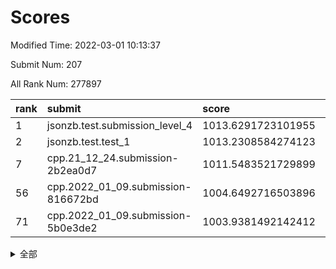 # Scores

Modified Time: 2022-03-01 10:13:37

Submit Num: 207

All Rank Num: 277897

| rank |               submit               |       score        |       sigma        | pk_num |
| :--- | :--------------------------------- | :----------------- | :----------------- | :----- |
| 1    | jsonzb.test.submission_level_4     | 1013.6291723101955 | 0.8125705116604247 | 5369   |
| 2    | jsonzb.test.test_1                 | 1013.2308584274123 | 0.7906824213204834 | 5367   |
| 7    | cpp.21_12_24.submission-2b2ea0d7   | 1011.5483521729899 | 0.7709486682056315 | 5370   |
| 56   | cpp.2022_01_09.submission-816672bd | 1004.6492716503896 | 0.6997061742182276 | 5371   |
| 71   | cpp.2022_01_09.submission-5b0e3de2 | 1003.9381492142412 | 0.7036507204218813 | 5368   |


<details>
<summary>全部</summary>

| rank |                 submit                 |       score        |       sigma        | pk_num |
| :--- | :------------------------------------- | :----------------- | :----------------- | :----- |
| 1    | jsonzb.test.submission_level_4         | 1013.6291723101955 | 0.8125705116604247 | 5369   |
| 2    | jsonzb.test.test_1                     | 1013.2308584274123 | 0.7906824213204834 | 5367   |
| 3    | gobigger.level_3.submission_level_3_29 | 1012.2788622471347 | 0.7623750184011493 | 5368   |
| 4    | gobigger.level_3.submission_level_3_25 | 1012.0913377420796 | 0.7704397820038057 | 5376   |
| 5    | gobigger.level_3.submission_level_3_43 | 1012.0018190583346 | 0.7848279887469576 | 5368   |
| 6    | gobigger.level_3.submission_level_3_2  | 1011.7058942528255 | 0.7767077683521956 | 5366   |
| 7    | cpp.21_12_24.submission-2b2ea0d7       | 1011.5483521729899 | 0.7709486682056315 | 5370   |
| 8    | gobigger.level_3.submission_level_3_34 | 1011.534072745335  | 0.7578111971610703 | 5366   |
| 9    | gobigger.level_3.submission_level_3_15 | 1011.2460210823664 | 0.7673118360543127 | 5368   |
| 10   | gobigger.level_3.submission_level_3_27 | 1011.0600832608667 | 0.7663101547685204 | 5374   |
| 11   | gobigger.level_3.submission_level_3_24 | 1010.9271631025081 | 0.7767397542971776 | 5368   |
| 12   | gobigger.level_3.submission_level_3_13 | 1010.8506653431906 | 0.762773330773882  | 5368   |
| 13   | gobigger.level_3.submission_level_3_40 | 1010.8506154688774 | 0.7698399184996289 | 5371   |
| 14   | gobigger.level_3.submission_level_3_1  | 1010.779568263297  | 0.7505878284209416 | 5373   |
| 15   | gobigger.level_3.submission_level_3_33 | 1010.7193139406572 | 0.7906805277982871 | 5375   |
| 16   | gobigger.level_3.submission_level_3_5  | 1010.6392482099061 | 0.7805744216524696 | 5364   |
| 17   | gobigger.level_3.submission_level_3_48 | 1010.6216051050484 | 0.7567540502325371 | 5368   |
| 18   | gobigger.level_3.submission_level_3_4  | 1010.6083047478751 | 0.7705430670523836 | 5369   |
| 19   | gobigger.level_3.submission_level_3_28 | 1010.5847953729387 | 0.7838425498655804 | 5364   |
| 20   | gobigger.level_3.submission_level_3_10 | 1010.5362274299952 | 0.7536624794316958 | 5371   |
| 21   | gobigger.level_3.submission_level_3_36 | 1010.5294657365854 | 0.7557936991525849 | 5367   |
| 22   | gobigger.level_3.submission_level_3_38 | 1010.4268613051534 | 0.7677739252535157 | 5371   |
| 23   | gobigger.level_3.submission_level_3_12 | 1010.3720770554737 | 0.7551237534563237 | 5365   |
| 24   | gobigger.level_3.submission_level_3_31 | 1010.3681891935386 | 0.7342098407523499 | 5367   |
| 25   | gobigger.level_3.submission_level_3_14 | 1010.2672558461848 | 0.7588342639696697 | 5375   |
| 26   | gobigger.level_3.submission_level_3_23 | 1010.2298488333885 | 0.7513576236888224 | 5371   |
| 27   | gobigger.level_3.submission_level_3_42 | 1010.1946248895831 | 0.7715515851118204 | 5372   |
| 28   | gobigger.level_3.submission_level_3_44 | 1010.139228436421  | 0.7559674985932147 | 5372   |
| 29   | gobigger.level_3.submission_level_3_47 | 1010.0161131636764 | 0.755823162839312  | 5368   |
| 30   | gobigger.level_3.submission_level_3_7  | 1009.9641899312795 | 0.7865111071075821 | 5372   |
| 31   | gobigger.level_3.submission_level_3_37 | 1009.9145474396671 | 0.7492019973640484 | 5372   |
| 32   | gobigger.level_3.submission_level_3_20 | 1009.9019602285379 | 0.7579537027982989 | 5372   |
| 33   | gobigger.level_3.submission_level_3_39 | 1009.887776299364  | 0.7467153739803484 | 5373   |
| 34   | gobigger.level_3.submission_level_3_18 | 1009.8560664283855 | 0.7624132602819313 | 5367   |
| 35   | gobigger.level_3.submission_level_3_16 | 1009.7804035456464 | 0.7609392096204023 | 5373   |
| 36   | gobigger.level_3.submission_level_3_6  | 1009.6900213292697 | 0.7580049607508391 | 5366   |
| 37   | gobigger.level_3.submission_level_3_49 | 1009.6277534426083 | 0.7424432363135376 | 5367   |
| 38   | gobigger.level_3.submission_level_3_30 | 1009.4975855219361 | 0.7522721409781512 | 5366   |
| 39   | gobigger.level_3.submission_level_3_17 | 1009.4477094530182 | 0.7629367329416925 | 5372   |
| 40   | gobigger.level_3.submission_level_3_0  | 1009.44382285833   | 0.7635497084210832 | 5373   |
| 41   | gobigger.level_3.submission_level_3_22 | 1009.4162224669673 | 0.7699994173457675 | 5364   |
| 42   | gobigger.level_3.submission_level_3_35 | 1009.3957474553365 | 0.7544017373775991 | 5371   |
| 43   | gobigger.level_3.submission_level_3_19 | 1009.3896726122034 | 0.7470695085642184 | 5368   |
| 44   | gobigger.level_3.submission_level_3_45 | 1009.3138615328094 | 0.7526980337076433 | 5367   |
| 45   | gobigger.level_3.submission_level_3_32 | 1009.3013168904131 | 0.7403749446783943 | 5367   |
| 46   | gobigger.level_3.submission_level_3_26 | 1009.2921294202667 | 0.7511074742103486 | 5370   |
| 47   | gobigger.level_3.submission_level_3_11 | 1009.2100577793257 | 0.775266718711142  | 5368   |
| 48   | gobigger.level_3.submission_level_3_46 | 1008.8840579677636 | 0.7557860648128819 | 5371   |
| 49   | gobigger.level_3.submission_level_3_41 | 1008.8786818031946 | 0.7233658642182802 | 5369   |
| 50   | gobigger.level_3.submission_level_3_3  | 1008.6552805645648 | 0.7586009136871468 | 5373   |
| 51   | gobigger.level_3.submission_level_3_8  | 1008.4919147793734 | 0.7428715746856841 | 5371   |
| 52   | gobigger.level_3.submission_level_3_21 | 1008.2565304488819 | 0.7472982922915399 | 5367   |
| 53   | gobigger.level_3.submission_level_3_9  | 1008.1944752611885 | 0.7481533627964267 | 5370   |
| 54   | gobigger.level_1.submission_level_1_5  | 1004.7503349393774 | 0.7320662181129453 | 5371   |
| 55   | gobigger.level_1.submission_level_1_7  | 1004.686298918302  | 0.711674256784918  | 5369   |
| 56   | cpp.2022_01_09.submission-816672bd     | 1004.6492716503896 | 0.6997061742182276 | 5371   |
| 57   | gobigger.level_1.submission_level_1_16 | 1004.5869093442022 | 0.7079852207733754 | 5374   |
| 58   | gobigger.level_1.submission_level_1_36 | 1004.5394149110383 | 0.7166767544516991 | 5372   |
| 59   | gobigger.level_1.submission_level_1_48 | 1004.4710115670899 | 0.7207805996184786 | 5373   |
| 60   | gobigger.level_1.submission_level_1_39 | 1004.360868495889  | 0.7268105214161118 | 5372   |
| 61   | gobigger.level_1.submission_level_1_49 | 1004.2996953804163 | 0.7337452295664054 | 5368   |
| 62   | gobigger.level_1.submission_level_1_13 | 1004.2839102541859 | 0.7084074837482974 | 5365   |
| 63   | gobigger.level_1.submission_level_1_33 | 1004.2786245256078 | 0.7268303687112635 | 5372   |
| 64   | gobigger.level_1.submission_level_1_43 | 1004.2530074258365 | 0.7295852678675121 | 5371   |
| 65   | gobigger.level_1.submission_level_1_8  | 1004.2393170579252 | 0.7098960196456324 | 5375   |
| 66   | gobigger.level_1.submission_level_1_1  | 1004.1365559793518 | 0.7364222879842025 | 5372   |
| 67   | gobigger.level_1.submission_level_1_9  | 1004.075456696637  | 0.7137705921286265 | 5372   |
| 68   | gobigger.level_1.submission_level_1_47 | 1004.0751598563186 | 0.7069625724800748 | 5370   |
| 69   | gobigger.level_1.submission_level_1_17 | 1003.9830298389435 | 0.7202518705336912 | 5373   |
| 70   | gobigger.level_1.submission_level_1_30 | 1003.963109506253  | 0.7207986745822017 | 5370   |
| 71   | cpp.2022_01_09.submission-5b0e3de2     | 1003.9381492142412 | 0.7036507204218813 | 5368   |
| 72   | gobigger.level_1.submission_level_1_19 | 1003.8456216121245 | 0.717007869123718  | 5369   |
| 73   | gobigger.level_1.submission_level_1_26 | 1003.8346583940908 | 0.7080407662950635 | 5372   |
| 74   | gobigger.level_1.submission_level_1_24 | 1003.7672368815153 | 0.7220606397710289 | 5370   |
| 75   | gobigger.level_1.submission_level_1_3  | 1003.6795925588151 | 0.7214531600929084 | 5373   |
| 76   | gobigger.level_1.submission_level_1_14 | 1003.6513444891802 | 0.718907685389714  | 5372   |
| 77   | gobigger.level_1.submission_level_1_37 | 1003.4584081700947 | 0.7198283302747781 | 5373   |
| 78   | gobigger.level_1.submission_level_1_22 | 1003.4529839613649 | 0.7121276280957614 | 5366   |
| 79   | gobigger.level_1.submission_level_1_28 | 1003.4393339583866 | 0.7214134993376459 | 5374   |
| 80   | gobigger.level_1.submission_level_1_41 | 1003.4336782331028 | 0.7156564179213902 | 5375   |
| 81   | gobigger.level_1.submission_level_1_35 | 1003.3731669582704 | 0.7211544909852671 | 5371   |
| 82   | gobigger.level_1.submission_level_1_46 | 1003.3565394239647 | 0.7095034415911831 | 5370   |
| 83   | gobigger.level_1.submission_level_1_44 | 1003.322714853165  | 0.7191654305796223 | 5372   |
| 84   | gobigger.level_1.submission_level_1_38 | 1003.2263607992727 | 0.7157863250961028 | 5370   |
| 85   | gobigger.level_1.submission_level_1_6  | 1003.2052529294608 | 0.7212900088459191 | 5374   |
| 86   | gobigger.level_1.submission_level_1_31 | 1003.1972642159611 | 0.7152096558300043 | 5367   |
| 87   | gobigger.level_1.submission_level_1_34 | 1003.1490891799062 | 0.7166902414612688 | 5374   |
| 88   | gobigger.level_1.submission_level_1_20 | 1002.9696741835055 | 0.7186517125529268 | 5370   |
| 89   | gobigger.level_1.submission_level_1_0  | 1002.9275722472266 | 0.7020302770120654 | 5370   |
| 90   | gobigger.level_1.submission_level_1_11 | 1002.8895172043703 | 0.7136834746900248 | 5371   |
| 91   | gobigger.level_1.submission_level_1_25 | 1002.8726323812513 | 0.7183953530181488 | 5372   |
| 92   | gobigger.level_1.submission_level_1_12 | 1002.8633528969524 | 0.718756939506343  | 5370   |
| 93   | gobigger.level_1.submission_level_1_18 | 1002.8580750534431 | 0.7318990851273174 | 5370   |
| 94   | gobigger.level_1.submission_level_1_23 | 1002.7759658970272 | 0.7175494875730718 | 5370   |
| 95   | gobigger.level_1.submission_level_1_21 | 1002.7715536020446 | 0.7157226877414918 | 5367   |
| 96   | gobigger.level_1.submission_level_1_32 | 1002.7608677357318 | 0.7211766885194483 | 5367   |
| 97   | gobigger.level_1.submission_level_1_29 | 1002.6862161176916 | 0.7162841412013077 | 5377   |
| 98   | gobigger.level_1.submission_level_1_42 | 1002.5862114321651 | 0.7258190946649329 | 5374   |
| 99   | gobigger.level_1.submission_level_1_45 | 1002.3893320877708 | 0.7131059227664288 | 5375   |
| 100  | gobigger.level_1.submission_level_1_27 | 1002.3639987093885 | 0.7157962223298174 | 5377   |
| 101  | gobigger.level_1.submission_level_1_15 | 1002.347816589206  | 0.7179671768768439 | 5366   |
| 102  | gobigger.level_1.submission_level_1_10 | 1002.2744148688079 | 0.7219352064445743 | 5369   |
| 103  | gobigger.level_1.submission_level_1_4  | 1002.177969452106  | 0.720470464418645  | 5369   |
| 104  | gobigger.level_1.submission_level_1_2  | 1002.0334629906939 | 0.7171480151230676 | 5372   |
| 105  | gobigger.level_1.submission_level_1_40 | 1001.6607697342143 | 0.7220561688944226 | 5374   |
| 106  | gobigger.random.submission_random_19   | 997.5624545450709  | 0.7268610480756439 | 5373   |
| 107  | gobigger.random.submission_random_40   | 997.3759322379334  | 0.716337887129509  | 5365   |
| 108  | gobigger.random.submission_random_20   | 997.0356491939139  | 0.7107383365394068 | 5369   |
| 109  | gobigger.random.submission_random_24   | 997.0273351979305  | 0.7047865414844412 | 5373   |
| 110  | gobigger.random.submission_random_36   | 996.6350343223274  | 0.7214500091655937 | 5369   |
| 111  | gobigger.random.submission_random_38   | 996.6154430193933  | 0.7103055697652182 | 5367   |
| 112  | gobigger.random.submission_random_39   | 996.5755260395387  | 0.7086674972221281 | 5374   |
| 113  | gobigger.random.submission_random_30   | 996.5700759830459  | 0.7043008152495802 | 5369   |
| 114  | gobigger.random.submission_random_5    | 996.447219069139   | 0.706256008218345  | 5369   |
| 115  | gobigger.random.submission_random_25   | 996.2798046472374  | 0.7055549089623152 | 5368   |
| 116  | gobigger.random.submission_random_12   | 996.2541718176992  | 0.7008268661537197 | 5374   |
| 117  | gobigger.random.submission_random_18   | 996.1510379239576  | 0.7103157522666598 | 5369   |
| 118  | gobigger.random.submission_random_45   | 996.1156046063367  | 0.696127755870945  | 5376   |
| 119  | gobigger.random.submission_random_1    | 996.0949844508722  | 0.6955793495836442 | 5373   |
| 120  | gobigger.random.submission_random_37   | 996.0865536887583  | 0.7061761129725428 | 5372   |
| 121  | gobigger.random.submission_random_7    | 996.075094119979   | 0.7094870802360654 | 5369   |
| 122  | gobigger.random.submission_random_49   | 996.0361781921509  | 0.6938098686743633 | 5366   |
| 123  | gobigger.random.submission_random_28   | 996.0292882965409  | 0.7271296717172941 | 5373   |
| 124  | gobigger.random.submission_random_33   | 996.0069875040914  | 0.7099051442885838 | 5364   |
| 125  | gobigger.random.submission_random_32   | 996.0012478692404  | 0.7088676749810392 | 5373   |
| 126  | gobigger.random.submission_random_34   | 995.9758788574603  | 0.7170393928959728 | 5369   |
| 127  | gobigger.random.submission_random_0    | 995.9334034648117  | 0.7026332988222349 | 5371   |
| 128  | gobigger.random.submission_random_16   | 995.9333295927211  | 0.7117567209721919 | 5372   |
| 129  | gobigger.random.submission_random_47   | 995.9045738237561  | 0.7206425393153679 | 5368   |
| 130  | gobigger.random.submission_random_2    | 995.8824874808264  | 0.7265523006158167 | 5375   |
| 131  | gobigger.random.submission_random_29   | 995.8681581177428  | 0.7098529174374347 | 5370   |
| 132  | gobigger.random.submission_random_15   | 995.8483792005692  | 0.7209862514475425 | 5372   |
| 133  | gobigger.random.submission_random_41   | 995.782493486888   | 0.7090613367533798 | 5367   |
| 134  | gobigger.random.submission_random_48   | 995.7513248579957  | 0.7109655697642876 | 5369   |
| 135  | gobigger.random.submission_random_4    | 995.7448274070141  | 0.7229612128185332 | 5374   |
| 136  | gobigger.random.submission_random_26   | 995.7441502545854  | 0.7160064846025335 | 5367   |
| 137  | gobigger.random.submission_random_27   | 995.6494160152001  | 0.7228395092438283 | 5372   |
| 138  | gobigger.random.submission_random_43   | 995.557391738708   | 0.7242735065507163 | 5366   |
| 139  | gobigger.random.submission_random_42   | 995.4937003057228  | 0.7325438053577408 | 5374   |
| 140  | gobigger.random.submission_random_11   | 995.4517951821326  | 0.724488499174377  | 5371   |
| 141  | gobigger.random.submission_random_31   | 995.4507855564898  | 0.7369519665957701 | 5373   |
| 142  | gobigger.random.submission_random_10   | 995.4182242123768  | 0.7075999780434896 | 5374   |
| 143  | gobigger.random.submission_random_35   | 995.3711046688178  | 0.7132578536402794 | 5370   |
| 144  | gobigger.random.submission_random_23   | 995.2403173256932  | 0.710818472953876  | 5372   |
| 145  | gobigger.random.submission_random_9    | 995.0511235602899  | 0.7158907930574079 | 5367   |
| 146  | gobigger.random.submission_random_13   | 995.0254324629898  | 0.7210224897364611 | 5369   |
| 147  | gobigger.random.submission_random_3    | 994.9966323603542  | 0.717308956934198  | 5373   |
| 148  | gobigger.random.submission_random_17   | 994.9659559812225  | 0.7232429169363727 | 5363   |
| 149  | gobigger.random.submission_random_22   | 994.9622654443391  | 0.7258195832856478 | 5370   |
| 150  | gobigger.random.submission_random_44   | 994.9139181900752  | 0.713926132007822  | 5369   |
| 151  | gobigger.random.submission_random_21   | 994.8871565094406  | 0.7172698808311376 | 5373   |
| 152  | gobigger.random.submission_random_8    | 994.6087685704103  | 0.7224917081241505 | 5365   |
| 153  | gobigger.random.submission_random_14   | 994.514371150155   | 0.7161975472586615 | 5361   |
| 154  | gobigger.random.submission_random_6    | 994.253062592574   | 0.7244254867277755 | 5367   |
| 155  | gobigger.level_2.submission_level_2_11 | 994.2399962464347  | 0.7218665820094751 | 5372   |
| 156  | gobigger.random.submission_random_46   | 994.0647870264573  | 0.7295348131593175 | 5369   |
| 157  | gobigger.level_2.submission_level_2_2  | 994.0064082092894  | 0.7289878104867308 | 5368   |
| 158  | gobigger.level_2.submission_level_2_37 | 993.9010939386883  | 0.7233897907083565 | 5371   |
| 159  | gobigger.level_2.submission_level_2_6  | 993.656998817437   | 0.7450564703811675 | 5369   |
| 160  | gobigger.level_2.submission_level_2_3  | 993.6387758541599  | 0.7321579448548114 | 5367   |
| 161  | gobigger.level_2.submission_level_2_20 | 993.4938324862602  | 0.7492705365355646 | 5368   |
| 162  | gobigger.level_2.submission_level_2_22 | 993.3267671103877  | 0.7396722288918269 | 5375   |
| 163  | gobigger.level_2.submission_level_2_5  | 993.2965955419392  | 0.7292310361569869 | 5370   |
| 164  | gobigger.level_2.submission_level_2_42 | 993.263487849003   | 0.7407465540380355 | 5370   |
| 165  | gobigger.level_2.submission_level_2_40 | 993.016301624864   | 0.7489851506796433 | 5361   |
| 166  | gobigger.level_2.submission_level_2_43 | 992.7655053548636  | 0.7684008067511799 | 5368   |
| 167  | gobigger.level_2.submission_level_2_48 | 992.7621020122705  | 0.7467098335337136 | 5371   |
| 168  | gobigger.level_2.submission_level_2_44 | 992.7460345893378  | 0.7577863654408479 | 5364   |
| 169  | gobigger.level_2.submission_level_2_28 | 992.7321247510714  | 0.7406835992880323 | 5374   |
| 170  | gobigger.level_2.submission_level_2_27 | 992.6495670214521  | 0.7471455238358713 | 5367   |
| 171  | gobigger.level_2.submission_level_2_25 | 992.5312963383597  | 0.7274891998166096 | 5369   |
| 172  | gobigger.level_2.submission_level_2_14 | 992.490076610502   | 0.7548732075062138 | 5369   |
| 173  | gobigger.level_2.submission_level_2_18 | 992.431606113262   | 0.7406268922444457 | 5369   |
| 174  | gobigger.level_2.submission_level_2_30 | 992.3834674093786  | 0.7535487956468649 | 5373   |
| 175  | gobigger.level_2.submission_level_2_21 | 992.3431847387221  | 0.7462022072256697 | 5361   |
| 176  | gobigger.level_2.submission_level_2_33 | 992.2379859662693  | 0.7516422038249815 | 5368   |
| 177  | gobigger.level_2.submission_level_2_15 | 992.2242424030127  | 0.7401624419406495 | 5372   |
| 178  | gobigger.level_2.submission_level_2_7  | 992.1767247006494  | 0.763124925833376  | 5370   |
| 179  | gobigger.level_2.submission_level_2_10 | 992.1719791824974  | 0.7266714023470884 | 5367   |
| 180  | gobigger.level_2.submission_level_2_4  | 992.1574705443682  | 0.7681820330760948 | 5371   |
| 181  | gobigger.level_2.submission_level_2_8  | 992.1095132512033  | 0.7455979420126637 | 5377   |
| 182  | gobigger.level_2.submission_level_2_38 | 991.9579386419915  | 0.7464486419580472 | 5370   |
| 183  | gobigger.level_2.submission_level_2_31 | 991.923020277288   | 0.7364239240558781 | 5369   |
| 184  | gobigger.level_2.submission_level_2_34 | 991.7902372471126  | 0.7420869509253725 | 5371   |
| 185  | gobigger.level_2.submission_level_2_17 | 991.7038489885203  | 0.7510764727884699 | 5370   |
| 186  | gobigger.level_2.submission_level_2_35 | 991.6341195881907  | 0.752397279412614  | 5366   |
| 187  | gobigger.level_2.submission_level_2_46 | 991.6315375026868  | 0.7434207731020581 | 5365   |
| 188  | gobigger.level_2.submission_level_2_41 | 991.6085777496427  | 0.7485226865770996 | 5373   |
| 189  | gobigger.level_2.submission_level_2_39 | 991.5899414933058  | 0.749406075219332  | 5363   |
| 190  | gobigger.level_2.submission_level_2_49 | 991.4834271947279  | 0.7323857308157019 | 5369   |
| 191  | gobigger.level_2.submission_level_2_12 | 991.3848564678799  | 0.7745274189220871 | 5367   |
| 192  | gobigger.level_2.submission_level_2_24 | 991.375778014343   | 0.7408043282995477 | 5370   |
| 193  | gobigger.level_2.submission_level_2_23 | 991.2702325468042  | 0.7467851799814034 | 5372   |
| 194  | gobigger.level_2.submission_level_2_9  | 991.1901476376602  | 0.7327380563536114 | 5373   |
| 195  | gobigger.level_2.submission_level_2_32 | 991.1889776584258  | 0.7707718506348739 | 5367   |
| 196  | gobigger.level_2.submission_level_2_16 | 991.1824206931708  | 0.7442628991845406 | 5371   |
| 197  | gobigger.level_2.submission_level_2_47 | 991.1021765863034  | 0.7485497893818664 | 5370   |
| 198  | gobigger.level_2.submission_level_2_29 | 991.0615253212538  | 0.7954918560819829 | 5367   |
| 199  | gobigger.level_2.submission_level_2_36 | 991.0360483225523  | 0.7583852951751334 | 5368   |
| 200  | gobigger.level_2.submission_level_2_45 | 990.774660506543   | 0.7631842106934656 | 5374   |
| 201  | gobigger.level_2.submission_level_2_19 | 990.5595544543481  | 0.7598373535046776 | 5368   |
| 202  | gobigger.level_2.submission_level_2_1  | 990.54118652335    | 0.7558150566145454 | 5376   |
| 203  | gobigger.level_2.submission_level_2_26 | 990.1833646548902  | 0.7681953998967141 | 5371   |
| 204  | gobigger.level_2.submission_level_2_0  | 990.0239661975596  | 0.7739830592818487 | 5373   |
| 205  | gobigger.level_2.submission_level_2_13 | 989.2984861770475  | 0.7805204419362968 | 5367   |
| 206  | gobigger.none.submission_none_0        | 977.5935644287508  | 1.3363134018533231 | 5370   |
| 207  | gobigger.none.submission_none_1        | 975.0891560641269  | 1.5484581299181526 | 5373   |

</details>